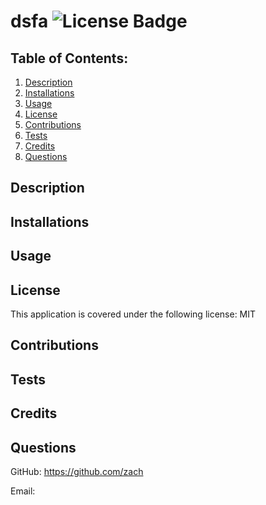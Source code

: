 # dsfa ![License Badge](https://img.shields.io/badge/License-MIT-blue)
  
## Table of Contents:
  1. [Description](#description)
  2. [Installations](#installations)
  3. [Usage](#usage)
  4. [License](#license)
  5. [Contributions](#contributions)
  6. [Tests](#tests)
  7. [Credits](#credits)
  8. [Questions](#questions)

## Description



## Installations



## Usage



## License

This application is covered under the following license: MIT

    
## Contributions



## Tests



## Credits



## Questions

  GitHub: https://github.com/zach
  
Email: 

